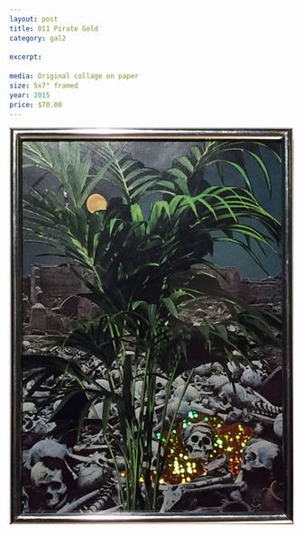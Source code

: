```yaml
---
layout: post
title: 011 Pirate Gold
category: gal2

excerpt: 

media: Original collage on paper
size: 5x7" framed 
year: 2015
price: $70.00
---
```


<img src="img/gal/011.jpg" />
